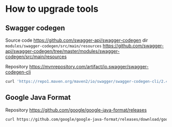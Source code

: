 How to upgrade tools
====================

Swagger codegen
---------------

Source code <https://github.com/swagger-api/swagger-codegen> dir `modules/swagger-codegen/src/main/resources`
<https://github.com/swagger-api/swagger-codegen/tree/master/modules/swagger-codegen/src/main/resources>

Repository <https://mvnrepository.com/artifact/io.swagger/swagger-codegen-cli>

```sh
curl 'https://repo1.maven.org/maven2/io/swagger/swagger-codegen-cli/2.4.29/swagger-codegen-cli-2.4.29.jar' -Lo codegen/Tools/swagger-codegen-cli.jar
```

Google Java Format
------------------

Repository <https://github.com/google/google-java-format/releases>

```sh
curl https://github.com/google/google-java-format/releases/download/google-java-format-1.9/google-java-format-1.9-all-deps.jar -Lo submodules/java/tools/google-java-format-1.9-all-deps.jar
```
